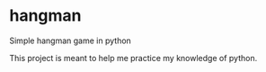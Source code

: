 # hangman
Simple hangman game in python

This project is meant to help me practice my knowledge of python. 
